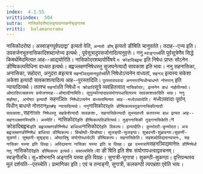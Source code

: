 ```yaml
---
index:  4.1.55
vrittiindex:  504
sutra:  नासिकोदरौष्ठजङ्घादन्तकर्णश्रृङ्गाच्च
vritti:  balamanorama 
---
```


नासिकोदरोष्ठ। अस्वाङ्गपूर्वपदाद्वा' इत्यतो वेति, `अन्यतो ङीष्` इत्यतो ङीषिति चानुवर्तते। तदाह--एभ्य इति। उपसर्जनभूतनासिकादिशब्दान्तेभ्य इत्यर्थः , पूर्वसूत्रादुपसर्जानादित्यनुवृत्तेः। ननु `स्वाङ्गाच्चे`ति पूर्वसूत्रेणैव सिद्धे किमर्थमिदमित्यत आह--आद्ययोरिति। नासिकोदरशब्दयोर्विषये `न क्रोडादिबह्वचः` इति निषेधः प्राप्तः सोऽनेन ङीष्विकल्पविधिना वाध्यत इत्यर्थः। बह्वज्लक्षणनिषेधस्तु सुजघनेत्यादौ सावकाश इति भावः। ननु सहनासिका, अनासिका, सहोदरा, अनुदरा #इत्यत्र `सहनञ्विद्यमानपूर्वाच्चे`ति निषेधोऽप्यनेन वाध्यतां, `सहनञ्` इत्यस्य सकेशा अकेशा इत्यादौ सावकाशत्वादित्य आह--पुरस्तादिति। `पुरस्तादपवादा अनन्तरान्विधीन्बाधन्ते नोत्तरान्` इति न्यायादित्यर्थः। ततश्च `सहनञि`ति निषेधो `न क्रोडादि`सूत्रे व्यवहितत्वात् `नासिकोदर; इत्यनेन बाधं नार्हतीत्यर्थः। ओष्ठादिपञ्चकस्य प्रयोजनमाह--ओष्ठादीनामिति। सुगुल्फोत्यादावसंयोगापधादित्यस्य सावकाशत्वादिति भावः। ननु सहोष्ठा, अनोष्ठा इत्यादौ `सहनञि`ति निषेधोऽप्यनेन बाध्यतामित्यत आह--मध्येऽपवादेति। `मध्येऽपवादाः पूर्वान् विधीन् बाधन्ते नोत्तरान्` इत#इ न्यायादित्यर्थः। ननु `नासिकोदर` इति ङीष्विकल्पस्तुङ्गनासिकीत्यादौ सावकाशः, `सहन`ञिति निषेधस्तु सहकेशेत्यादौ सावकाशः, सहनासिकेत्यादौ तूभयप्राप्तौ कतरस्या बाध इत्यत आह--सहनञ्लक्षणस्त्विति। अस्येति। `नासिकोदर` इति हीष्विकल्पविधेरित्यर्थः। तुङ्गनासिकी तुङ्गनासिकेति। `न क्रोडादिबह्वचः` इति बह्वज्लक्षणङीष्निषेधं बाधित्वा `नासिकोदर` इति विकल्पः। इत्यादीति। कुम्भोदरी-कुम्भोदरा। अत्र बह्वज्लक्षणङीष्निषेधं बाधित्वा ङीष्विकल्पः। बिम्बोष्ठी-विम्बोष्ठा। सुजङ्घी-सुजङ्घा। शुभ्रदन्ती-शुब्रादन्ता।सुकर्णी-सुकर्णा। सुश्रह्गी-सुश्रृङ्दा। ओष्ठादिषु संयोगोपधत्वेऽपि ङीष्विकल्पः। सहनासिकेति। सहशब्दोविद्यमानवचनः, सह नासिका यस्या इति विग्रहः। अविद्यमाना नासिका यस्या इति च विग्रहः। इह उभयत्रापि `सहनञ्विद्यमाने`ति ङीष्निषेधो नतु `नासिकोदर` इति ङीष्विकल्प इत्यर्थः। वक्तव्यमिति। `वा ङी`षिति इति शेषः संयोगापधत्वाद्ववचनम्। स्वङ्गीतचि। सु=शोभनानि अङ्गानि यस्या इति विग्रहः। सुगात्री-सुगात्रा। सुकण्ठी-सुकण्ठा। वृत्तिग्रन्थस्य मूलं दर्शयति--एतच्चेति। प्रामाणिका इति। एवं च तन्वङ्गी, सुगात्री, कलकण्ठी त्यपभ्रंशा एवेति भावः।

